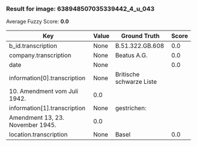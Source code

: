 ### Result for image: 638948507035339442_4_u_043
Average Fuzzy Score: **0.0**
<small>

| Key | Value | Ground Truth | Score |
| --- | --- | --- | --- |
| b_id.transcription | None | B.51.322.GB.608 | 0.0 |
| company.transcription | None | Beatus A.G. | 0.0 |
| date | None |  | 0.0 |
| information[0].transcription | None | Britische schwarze Liste
10. Amendment vom Juli 1942. | 0.0 |
| information[1].transcription | None | gestrichen:
Amendment 13, 23. November 1945. | 0.0 |
| location.transcription | None | Basel | 0.0 |

</small>
